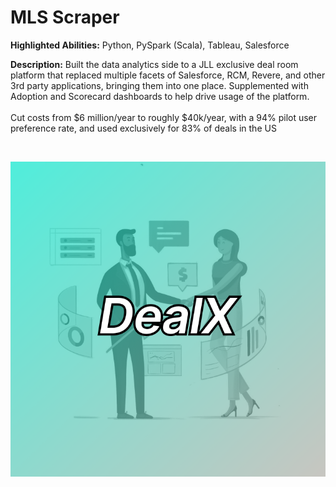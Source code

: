 # MLS Scraper

**Highlighted Abilities:** Python, PySpark (Scala), Tableau, Salesforce

**Description:** Built the data analytics side to a JLL exclusive deal room platform that replaced multiple facets of Salesforce, RCM, Revere, 
  and other 3rd party applications, bringing them into one place. Supplemented with Adoption and Scorecard dashboards to help drive
  usage of the platform.
  <br> <br>
  Cut costs from $6 million/year to roughly $40k/year, with a 94% pilot user preference rate, and used exclusively for 83% of deals in the US

  <br>

  ![DealX](https://github.com/asilich123/Resume_Projects/blob/main/DealX/Images/DealX_Card%202.png)

